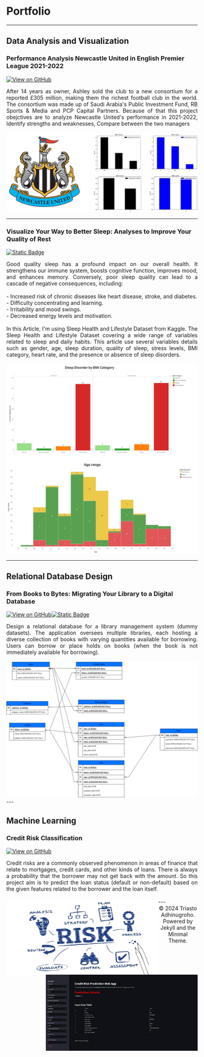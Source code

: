 # Portfolio
---
## Data Analysis and Visualization

### Performance Analysis Newcastle United in English Premier League 2021-2022

[![View on GitHub](https://img.shields.io/badge/GitHub-View_on_GitHub-blue?logo=GitHub)](https://github.com/astoadhi/Performance-Analysis-Newcastle-United-in-English-Premier-League-2021-2022)

<div style="text-align: justify">After 14 years as owner, Ashley sold the club to a new consortium for a reported £305 million, making them the richest football club in the world. The consortium was made up of Saudi Arabia's Public Investment Fund, RB Sports & Media and PCP Capital Partners. Because of that this project obejctives are to analyze Newcastle United's performance in 2021-2022, Identify strengths and weaknesses, Compare between the two managers </div>
<br>
<center><img src="images/newcastle.png"/></center>

---
### Visualize Your Way to Better Sleep: Analyses to Improve Your Quality of Rest

[![Static Badge](https://img.shields.io/badge/Medium-View_on_Medium-black?logo=medium&logoColor=Black)](https://medium.com/@asto.adhinugroho/visualize-your-way-to-better-sleep-analysis-to-improve-your-quality-of-rest-sekolah-data-6c9667e39647)

<div style="text-align: justify">Good quality sleep has a profound impact on our overall health. It strengthens our immune system, boosts cognitive function, improves mood, and enhances memory. Conversely, poor sleep quality can lead to a cascade of negative consequences, including:
<br>
<br>
- Increased risk of chronic diseases like heart disease, stroke, and diabetes.
<br>
- Difficulty concentrating and learning.
<br>
- Irritability and mood swings.
<br>
- Decreased energy levels and motivation.
<br>
<br>
In this Article, I'm using Sleep Health and Lifestyle Dataset from Kaggle. The Sleep Health and Lifestyle Dataset covering a wide range of variables related to sleep and daily habits. This article use several variables details such as gender, age, sleep duration, quality of sleep, stress levels, BMI category, heart rate, and the presence or absence of sleep disorders.</div>

<br>

<center><img src="images/categories.png"/></center>


---

## Relational Database Design

### From Books to Bytes: Migrating Your Library to a Digital Database
[![View on GitHub](https://img.shields.io/badge/GitHub-View_on_GitHub-blue?logo=GitHub)](https://github.com/astoadhi/Database-for-eLibraries-Application)[![Static Badge](https://img.shields.io/badge/Medium-View_on_Medium-black?logo=medium&logoColor=Black)](https://medium.com/@asto.adhinugroho/from-books-to-bytes-migrating-your-library-to-a-digital-database-0f08ae5b5a69)

<div style="text-align: justify">Design a relational database for a library management system (dummy datasets). The application oversees multiple libraries, each hosting a diverse collection of books with varying quantities available for borrowing. Users can borrow or place holds on books (when the book is not immediately available for borrowing).</div>

<br>

<center><img src="images/ERD Diagram.png"/></center>
---

## Machine Learning

### Credit Risk Classification
[![View on GitHub](https://img.shields.io/badge/GitHub-View_on_GitHub-blue?logo=GitHub)](https://github.com/astoadhi/Credit-Risk-Classification/tree/main)
<div style="text-align: justify">Credit risks are a commonly observed phenomenon in areas of finance that relate to mortgages, credit cards, and other kinds of loans. There is always a probability that the borrower may not get back with the amount. So this project aim is to predict the loan status (default or non-default) based on the given features related to the borrower and the loan itself.</div>

<br>
<img src="images/credit risk.jpg" align="left"  width="400" height="200"/>
<img src="images/credit risk prediction.png" align="right" width="400" height="200"/>
---

<center>© 2024 Triasto Adhinugroho. Powered by Jekyll and the Minimal Theme.</center>

